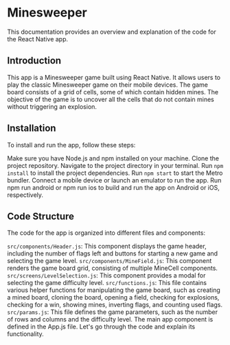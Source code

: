 # Minesweeper
This documentation provides an overview and explanation of the code for the React Native app.

## Introduction
This app is a Minesweeper game built using React Native. It allows users to play the classic Minesweeper game on their mobile devices. The game board consists of a grid of cells, some of which contain hidden mines. The objective of the game is to uncover all the cells that do not contain mines without triggering an explosion.

## Installation
To install and run the app, follow these steps:

Make sure you have Node.js and npm installed on your machine.
Clone the project repository.
Navigate to the project directory in your terminal.
Run `npm install` to install the project dependencies.
Run `npm start` to start the Metro bundler.
Connect a mobile device or launch an emulator to run the app.
Run npm run android or npm run ios to build and run the app on Android or iOS, respectively.

## Code Structure
The code for the app is organized into different files and components:

`src/components/Header.js`: This component displays the game header, including the number of flags left and buttons for starting a new game and selecting the game level.
`src/components/MineField.js`: This component renders the game board grid, consisting of multiple MineCell components.
`src/screens/LevelSelection.js`: This component provides a modal for selecting the game difficulty level.
`src/functions.js`: This file contains various helper functions for manipulating the game board, such as creating a mined board, cloning the board, opening a field, checking for explosions, checking for a win, showing mines, inverting flags, and counting used flags.
`src/params.js`: This file defines the game parameters, such as the number of rows and columns and the difficulty level.
The main app component is defined in the App.js file. Let's go through the code and explain its functionality.
